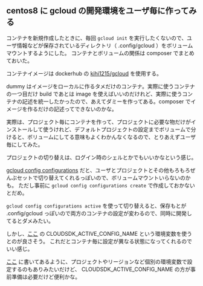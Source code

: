 ## centos8 に gcloud の開発環境をユーザ毎に作ってみる

コンテナを新規作成したときに、毎回 `gcloud init` を実行したくないので、ユーザ情報などが保存されているディレクトリ（ .config/gcloud ）をボリュームマウントするようにした。
コンテナとボリュームの関係は composer でまとめておいた。

コンテナイメージは dockerhub の [kihi1215/gcloud](https://hub.docker.com/repository/docker/kihi1215/gcloud) を使用する。

dummy はイメージをローカルに作るタメだけのコンテナ。実際に使うコンテナの一つ目だけ build であとは image を使えばいいのだけれど、実際に使うコンテナの記述を統一したかったので、あえてダミーを作ってある。composer でイメージを作るだけの記述ってできないのかな。

実際は、プロジェクト毎にコンテナを作って、プロジェクトに必要な物だけがインストールして使うけれど、デフォルトプロジェクトの設定までボリュームで分けると、ボリュームにしてる意味もよくわかんなくなるので、とりあえずユーザ毎にしてみた。

プロジェクトの切り替えは、ログイン時のシェルとかでもいいかなという感じ。

[gcloud config configurations](https://cloud.google.com/sdk/gcloud/reference/config/configurations?hl=ja) だと、ユーザとプロジェクトとその他もろもろぜんぶセットで切り替えてくれるっぽいので、ボリュームマウントいらないのかも。
ただし事前に `gcloud config configurations create` で作成しておかないとだめ。

`gcloud config configurations active` を使って切り替えると、保存もとが .config/gcloud っぽいので両方のコンテナの設定が変わるので、同時に開発してるとダメみたい。

しかし、[ここ](https://cloud.google.com/sdk/docs/configurations?hl=ja) の CLOUDSDK_ACTIVE_CONFIG_NAME という環境変数を使うとのが良さそう。
これだとコンテナ毎に設定が異なる状態になってくれるのでいい感じ。

[ここ](https://cloud.google.com/sdk/docs/properties?hl=ja) に書いてあるように、プロジェクトやリージョンなど個別の環境変数で設定するのもありみたいだけど、 CLOUDSDK_ACTIVE_CONFIG_NAME の方が事前準備は必要だけど便利かな。

